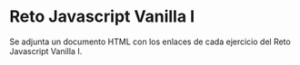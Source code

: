 # Reto Javascript Vanilla I
Se adjunta un documento HTML con los enlaces de cada ejercicio del 
Reto Javascript Vanilla I.